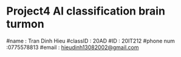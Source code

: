 # Project4 AI classification brain turmon
#name : Tran Dinh Hieu
#classID : 20AD
#ID : 20IT212
#phone num :0775578813
#email : hieudinh13082002@gmail.com

